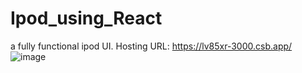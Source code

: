 # Ipod_using_React
a fully functional ipod UI.
Hosting URL: https://lv85xr-3000.csb.app/
![image](https://github.com/abhishekvikram19/Ipod_using_React/assets/24250895/a47a001a-f0ab-4c53-bdd8-22d53ab2332b)
